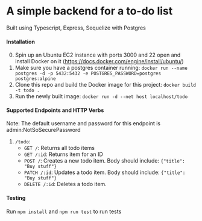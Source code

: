 # A simple backend for a to-do list

Built using Typescript, Express, Sequelize with Postgres

#### Installation

0. Spin up an Ubuntu EC2 instance with ports 3000 and 22 open and install Docker on it (https://docs.docker.com/engine/install/ubuntu/)
1. Make sure you have a postgres container running:
   `docker run --name postgres -d -p 5432:5432 -e POSTGRES_PASSWORD=postgres postgres:alpine`
2. Clone this repo and build the Docker image for this project:
   `docker build -t todo .`
3. Run the newly built image:
   `docker run -d --net host localhost/todo`

#### Supported Endpoints and HTTP Verbs

Note: The default username and password for this endpoint is admin:NotSoSecurePassword

1. `/todo`:
   - `GET /`: Returns all todo items
   - `GET /:id`: Returns item for an ID
   - `POST /`: Creates a new todo item. Body should include:
     `{"title": "Buy stuff"}`
   - `PATCH /:id`: Updates a todo item. Body should include:
     `{"title": "Buy stuff"}`
   - `DELETE /:id`: Deletes a todo item.

#### Testing

Run `npm install` and `npm run test` to run tests

